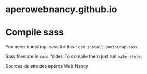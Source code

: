 aperowebnancy.github.io
=======================

# Compile sass

You need bootstrap-sass for this : `gem install bootstrap-sass`


Sass files are in `sass` folder. To compile them just run `make style`.


Sources du site des apéros Web Nancy
